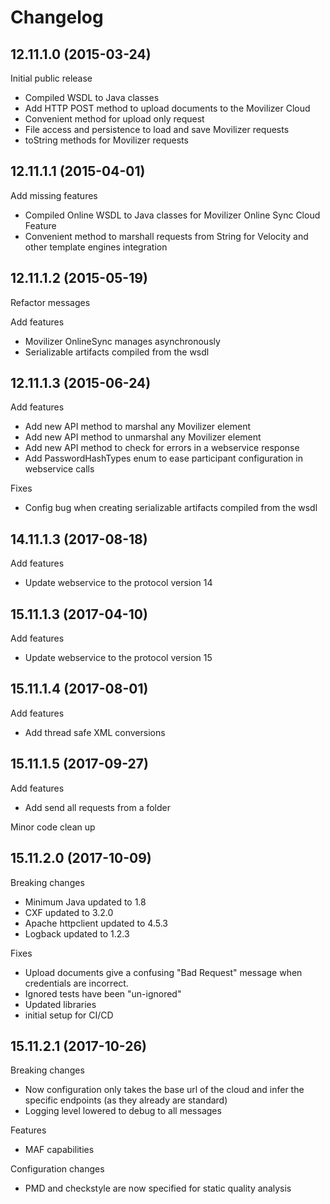 # Changelog

## 12.11.1.0 (2015-03-24)

Initial public release

- Compiled WSDL to Java classes
- Add HTTP POST method to upload documents to the Movilizer Cloud
- Convenient method for upload only request
- File access and persistence to load and save Movilizer requests
- toString methods for Movilizer requests

## 12.11.1.1 (2015-04-01)

Add missing features

- Compiled Online WSDL to Java classes for Movilizer Online Sync Cloud Feature
- Convenient method to marshall requests from String for Velocity and other template engines integration

## 12.11.1.2 (2015-05-19)

Refactor messages

Add features

- Movilizer OnlineSync manages asynchronously
- Serializable artifacts compiled from the wsdl

## 12.11.1.3 (2015-06-24)

Add features

- Add new API method to marshal any Movilizer element
- Add new API method to unmarshal any Movilizer element
- Add new API method to check for errors in a webservice response
- Add PasswordHashTypes enum to ease participant configuration in webservice calls

Fixes
- Config bug when creating serializable artifacts compiled from the wsdl

## 14.11.1.3 (2017-08-18)

Add features

- Update webservice to the protocol version 14

## 15.11.1.3 (2017-04-10)

Add features

- Update webservice to the protocol version 15

## 15.11.1.4 (2017-08-01)

Add features

- Add thread safe XML conversions

## 15.11.1.5 (2017-09-27)

Add features

- Add send all requests from a folder

Minor code clean up

## 15.11.2.0 (2017-10-09)

Breaking changes

- Minimum Java updated to 1.8
- CXF updated to 3.2.0
- Apache httpclient updated to 4.5.3
- Logback updated to 1.2.3

Fixes

- Upload documents give a confusing "Bad Request" message when credentials are incorrect.
- Ignored tests have been "un-ignored"
- Updated libraries
- initial setup for CI/CD 

## 15.11.2.1 (2017-10-26)

Breaking changes

- Now configuration only takes the base url of the cloud and infer the specific endpoints (as they already are standard)
- Logging level lowered to debug to all messages

Features

- MAF capabilities

Configuration changes

- PMD and checkstyle are now specified for static quality analysis
